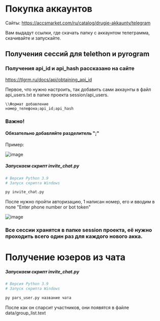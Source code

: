 # Покупка аккаунтов
Сайты:
https://accsmarket.com/ru/catalog/drugie-akkaunty/telegram

Вам выдадут ссылки, где скачать папку с аккаунтом телеграмма, скачивайте и запускайте.

## Получения сессий для telethon и pyrogram
### Получения api_id и api_hash рассказано на сайте
https://tlgrm.ru/docs/api/obtaining_api_id

Первое, что нужно настроить, так добавить сами аккаунты в файл api_users.txt в папке проекта session/api_users.
```
\\Формат добавление
номер_телефона;api_id;api_hash
```
### Важно!
#### Обязательно добавляйте разделитель ";"
Пример:

![image](https://user-images.githubusercontent.com/63918733/133865943-5ed09383-3c55-4852-9060-d86620d9c145.png)

##### Запускаем скрипт invite_chat.py
```python
# Версия Python 3.9
# Запуск скрипта Windows

py invite_chat.py
```

После нужно пройти авторизацию, 1 написан номер, его и вводим в поле "Enter phone number or bot token"

![image](https://user-images.githubusercontent.com/63918733/133865627-045a7ac8-83f2-4510-adb9-98ccae1fd0b4.png)

### Все сессии хранятся в папке session проекта, её нужно проходить всего один раз для каждого нового акка.
# Получение юзеров из чата
##### Запускаем скрипт invite_chat.py
```python
# Версия Python 3.9
# Запуск скрипта Windows

py pars_user.py название чата
```
После как он спарсит участников, они появятся в файле data/group_list.text
